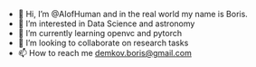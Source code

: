 - 👋 Hi, I’m @AIofHuman and in the real world my name is Boris.
- 👀 I’m interested in Data Science and astronomy
- 🌱 I’m currently learning openvc and pytorch
- 💞️ I’m looking to collaborate on research tasks 
- 📫 How to reach me demkov.boris@gmail.com

<!---
AIofHuman/AIofHuman is a ✨ special ✨ repository because its `README.md` (this file) appears on your GitHub profile.
You can click the Preview link to take a look at your changes.
--->
